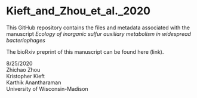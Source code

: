 # Kieft_and_Zhou_et_al._2020

This GitHub repository contains the files and metadata associated with the manuscript _Ecology of inorganic sulfur auxiliary metabolism in widespread bacteriophages_

The bioRxiv preprint of this manuscript can be found here (link). 

8/25/2020  
Zhichao Zhou  
Kristopher Kieft  
Karthik Anantharaman  
University of Wisconsin-Madison  

